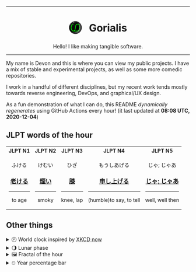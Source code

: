***

<h1 align="center">
<sub>
    <img src="readme/resources/avatar.png" height="36">
</sub>
&nbsp;
Gorialis
</h1>
<p align="center">
Hello! I like making tangible software.
</p>

***

My name is Devon and this is where you can view my public projects. I have a mix of stable and experimental projects, as well as some more comedic repositories.

I work in a handful of different disciplines, but my recent work tends mostly towards reverse engineering, DevOps, and graphical/UX design.

As a fun demonstration of what I can do, this README *dynamically regenerates* using GitHub Actions every hour! (it last updated at **08:08 UTC, 2020-12-04**)

<h2>JLPT words of the hour</h2>
<table>
    <tr>
        <th>JLPT N1</th>
        <th>JLPT N2</th>
        <th>JLPT N3</th>
        <th>JLPT N4</th>
        <th>JLPT N5</th>
    </tr>
    <tr>
        <td>
            <p align="center">ふける</p>
            <h3 align="center"><b><a href="https://jisho.org/search/%E8%80%81%E3%81%91%E3%82%8B">老ける</a></b></h3>
            <hr>
            <p align="center">to age</p>
        </td>
        <td>
            <p align="center">けむい</p>
            <h3 align="center"><b><a href="https://jisho.org/search/%E7%85%99%E3%81%84">煙い</a></b></h3>
            <hr>
            <p align="center">smoky</p>
        </td>
        <td>
            <p align="center">ひざ</p>
            <h3 align="center"><b><a href="https://jisho.org/search/%E8%86%9D">膝</a></b></h3>
            <hr>
            <p align="center">knee,<wbr> lap</p>
        </td>
        <td>
            <p align="center">もうしあげる</p>
            <h3 align="center"><b><a href="https://jisho.org/search/%E7%94%B3%E3%81%97%E4%B8%8A%E3%81%92%E3%82%8B">申し上げる</a></b></h3>
            <hr>
            <p align="center">(humble)to say,<wbr> to tell</p>
        </td>
        <td>
            <p align="center">じゃ; じゃあ</p>
            <h3 align="center"><b><a href="https://jisho.org/search/%E3%81%98%E3%82%83%3B%20%E3%81%98%E3%82%83%E3%81%82">じゃ; じゃあ</a></b></h3>
            <hr>
            <p align="center">well,<wbr> well then</p>
        </td>
    </tr>
</table>

<h2>Other things</h2>
<details>
<summary>🕗  World clock inspired by <a href="https://xkcd.com/now">XKCD now</a></summary>

> <img src="generated/now.png" width="512">

</details>
<details>
<summary>🌖 Lunar phase</summary>

The moon is approximately 67.03% through its phase (Waning Gibbous).

</details>
<details>
<summary>&#x1f5bc; Fractal of the hour</summary>

> <img src="generated/fractal.png" width="512">

</details>
<details>
<summary>&#x23f2; Year percentage bar</summary>
<pre><code>2020 [██████████████████▁▁] 92.44%</code></pre>
</details>
